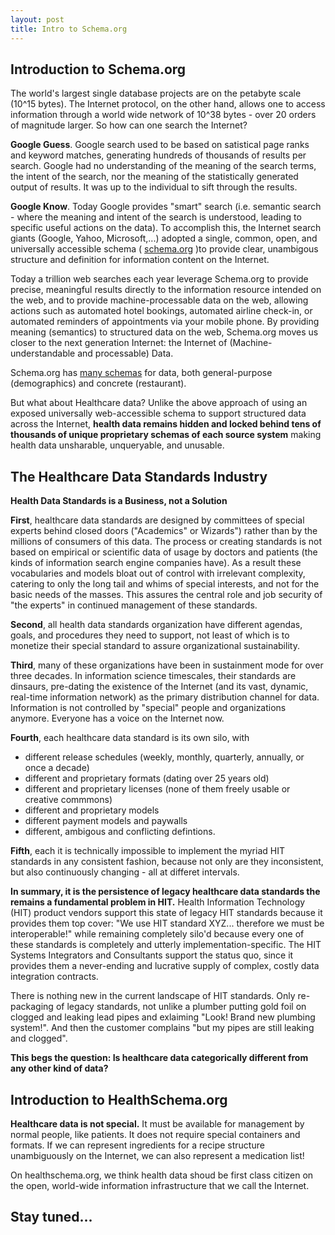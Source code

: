 ```yaml
---
layout: post
title: Intro to Schema.org
---
```


Introduction to Schema.org
-----

The world's largest single database projects are on the petabyte scale (10^15 bytes). The Internet protocol, on the other hand, allows one to access information through a world wide network of 10^38 bytes - over 20 orders of magnitude larger.  So how can one search the Internet?

**Google Guess**. Google search used to be based on satistical page ranks and keyword matches, generating hundreds of thousands of results per search. Google had no understanding of the meaning of the search terms, the intent of the search, nor the meaning of the statistically generated output of results.  It was up to the individual to sift through the results.

**Google Know**.  Today Google provides "smart" search (i.e. semantic search - where the meaning and intent of the search is understood, leading to specific useful actions on the data).  To accomplish this, the Internet search giants (Google, Yahoo, Microsoft,...) adopted a single, common, open, and universally accessible schema ( [schema.org](http://schema.org/) )to provide clear, unambigous structure and definition for information content on the Internet.  

Today a trillion web searches each year leverage Schema.org to provide precise, meaningful results directly to the information resource intended on the web, and to provide machine-processable data on the web, allowing actions such as automated hotel bookings, automated airline check-in,  or automated reminders of appointments via your mobile phone.  By providing meaning (semantics) to structured data on the web, Schema.org moves us closer to the next generation Internet:  the Internet of (Machine-understandable and processable) Data.

Schema.org has [many schemas](http://schema.org/docs/schemas.html) for data, both general-purpose (demographics) and concrete (restaurant).

But what about Healthcare data? Unlike the above approach of using an exposed universally web-accessible schema to support structured data across the Internet, **health data remains hidden and locked behind  tens of thousands of unique proprietary schemas of each source system** making health data unsharable, unqueryable, and unusable.


The Healthcare Data Standards Industry
-----

**Health Data Standards is a Business, not a Solution**

**First**, healthcare data standards are designed by committees of special experts behind closed doors ("Academics" or Wizards") rather than by the millions of consumers of this data. The process or creating standards is not based on empirical or scientific data of usage by doctors and patients (the kinds of information search engine companies have).  As a result these vocabularies and models bloat out of control with irrelevant complexity, catering to only the long tail and whims of special interests, and not for the basic needs of the masses. This assures the central role and job security of "the experts"  in continued management of these standards.

**Second**, all health data standards organization have different agendas, goals, and procedures they need to support, not least of which is to monetize their special standard to assure organizational sustainability.  

**Third**, many of these organizations have been in sustainment mode for over three decades.  In information science timescales, their standards are dinsaurs, pre-dating the existence of the Internet (and its vast, dynamic, real-time information network) as the primary distribution channel for data.  Information is not controlled by "special" people and organizations anymore. Everyone has a voice on the Internet now. 

**Fourth**, each healthcare data standard is its own silo, with

* different release schedules  (weekly, monthly, quarterly, annually, or once a decade)
* different and proprietary formats (dating over 25 years old)
* different and proprietary licenses (none of them freely usable or creative commmons)
* different and proprietary models
* different payment models and paywalls
* different, ambigous and conflicting defintions.

**Fifth**, each it is technically impossible to implement the myriad HIT standards in any consistent fashion, because not only are they inconsistent, but also continuously changing - all at differet intervals. 


**In summary, it is the persistence of legacy healthcare data standards the remains a fundamental problem in HIT.**  Health Information Technology (HIT) product vendors support this state of legacy HIT standards because it provides them top cover: "We use HIT standard XYZ... therefore we must be interoperable!" while remaining completely silo'd because every one of these standards is completely and utterly implementation-specific.  The HIT Systems Integrators and  Consultants support the status quo, since it provides them a never-ending and lucrative supply of complex, costly data integration contracts.

There is nothing new in the current landscape of HIT standards.  Only re-packaging of legacy standards, not unlike a plumber putting gold foil on clogged and leaking lead pipes and exlaiming "Look!  Brand new plumbing system!". And then the customer complains "but my pipes are still leaking and clogged".


**This begs the question: Is healthcare data categorically different from any other kind of data?**


Introduction to HealthSchema.org
-----

**Healthcare data is not special.**  It must be available for management by normal people, like patients.  It does not require special containers and formats.  If we can represent ingredients for a recipe structure unambiguously on the Internet, we can also represent a medication list!


On healthschema.org, we think health data shoud be first class citizen on the open, world-wide information infrastructure that we call the Internet.


Stay tuned...
-----





